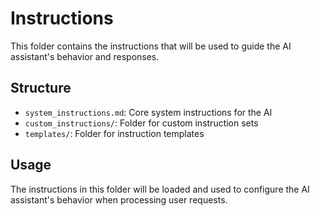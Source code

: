# Instructions

This folder contains the instructions that will be used to guide the AI assistant's behavior and responses.

## Structure
- `system_instructions.md`: Core system instructions for the AI
- `custom_instructions/`: Folder for custom instruction sets
- `templates/`: Folder for instruction templates

## Usage
The instructions in this folder will be loaded and used to configure the AI assistant's behavior when processing user requests. 